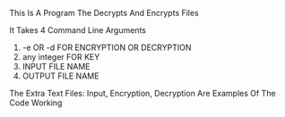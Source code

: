This Is A Program The Decrypts And Encrypts Files

It Takes 4 Command Line Arguments
1. -e OR -d	FOR ENCRYPTION OR DECRYPTION
2. any integer	FOR KEY
3. INPUT FILE NAME
4. OUTPUT FILE NAME

The Extra Text Files: Input, Encryption, Decryption Are Examples Of The Code Working
